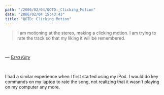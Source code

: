 ```yaml
---
path: "/2006/02/04/QOTD:_Clicking_Motion" 
date: "2006/02/04 15:43:43" 
title: "QOTD: Clicking Motion" 
---
```

<blockquote><p>I am motioning at the stereo, making a clicking motion. I am trying to rate the track so that my liking it will be remembered.</p></blockquote><br><p>&#8212; <cite><a href="http://ezrakilty.net/ezlog/archives/000866.html">Ezra Kilty</a></cite></p><br><p>I had a similar experience when I first started using my iPod. I would do key commands on my laptop to rate the song, not realizing that it wasn't playing on my computer any more.</p>